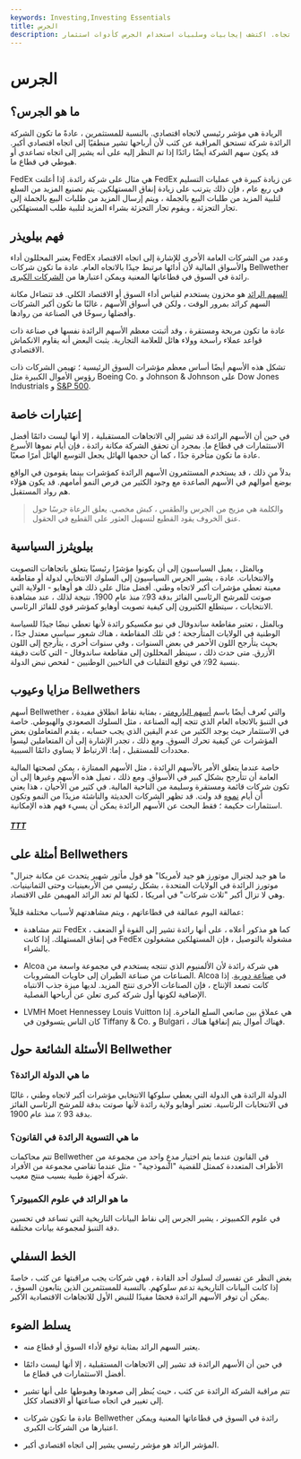 ```yaml
---
keywords: Investing,Investing Essentials
title: الجرس
description: المؤشر الرائد هو مؤشر رئيسي يشير إلى وجود اتجاه. اكتشف إيجابيات وسلبيات استخدام الجرس كأدوات استثمار.
---
```


# الجرس
## ما هو الجرس؟

الريادة هي مؤشر رئيسي لاتجاه اقتصادي. بالنسبة للمستثمرين ، عادةً ما تكون الشركة الرائدة شركة تستحق المراقبة عن كثب لأن أرباحها تشير منطقيًا إلى اتجاه اقتصادي أكبر. قد يكون سهم الشركة أيضًا رائدًا إذا تم النظر إليه على أنه يشير إلى اتجاه تصاعدي أو هبوطي في قطاع ما.

FedEx هي مثال على شركة رائدة. إذا أعلنت FedEx عن زيادة كبيرة في عمليات التسليم في ربع عام ، فإن ذلك يترتب على زيادة إنفاق المستهلكين. يتم تصنيع المزيد من السلع لتلبية المزيد من طلبات البيع بالجملة ، ويتم إرسال المزيد من طلبات البيع بالجملة إلى تجار التجزئة ، ويقوم تجار التجزئة بشراء المزيد لتلبية طلب المستهلكين.

## فهم بيلويذر

يعتبر المحللون أداء FedEx وعدد من الشركات العامة الأخرى للإشارة إلى اتجاه الاقتصاد والأسواق المالية لأن أدائها مرتبط جيدًا بالاتجاه العام. عادة ما تكون شركات Bellwether رائدة في السوق في قطاعاتها المعنية ويمكن اعتبارها من [الشركات الكبرى](/bluechip).

[السهم الرائد](/bellwether-stock) هو مخزون يستخدم لقياس أداء السوق أو الاقتصاد الكلي. قد تتضاءل مكانة السهم كرائد بمرور الوقت ، ولكن في أسواق الأسهم ، غالبًا ما تكون أكبر الشركات وأفضلها رسوخًا في الصناعة من روادها.

عادة ما تكون مربحة ومستقرة ، وقد أثبتت معظم الأسهم الرائدة نفسها في صناعة ذات قواعد عملاء راسخة وولاء هائل للعلامة التجارية. يثبت البعض أنه يقاوم الانكماش الاقتصادي.

تشكل هذه الأسهم أيضًا أساس معظم مؤشرات السوق الرئيسية ؛ تهيمن الشركات ذات رؤوس الأموال الكبيرة مثل Boeing Co. و Johnson & Johnson على Dow Jones Industrials و [S&P 500](/sp500).

## إعتبارات خاصة

في حين أن الأسهم الرائدة قد تشير إلى الاتجاهات المستقبلية ، إلا أنها ليست دائمًا أفضل الاستثمارات في قطاع ما. بمجرد أن تحقق الشركة مكانة رائدة ، فإن أيام نموها الأسرع عادة ما تكون متأخرة جدًا ، كما أن حجمها الهائل يجعل التوسع الهائل أمرًا صعبًا.

بدلاً من ذلك ، قد يستخدم المستثمرون الأسهم الرائدة كمؤشرات بينما يقومون في الواقع بوضع أموالهم في الأسهم الصاعدة مع وجود الكثير من فرص النمو أمامهم. قد يكون هؤلاء هم رواد المستقبل.

> والكلمة هي مزيج من الجرس والطقس ، كبش مخصي. يعلق الرعاة جرسًا حول عنق الخروف يقود القطيع لتسهيل العثور على القطيع في الحقول.

>

## بيلويثرز السياسية

وبالمثل ، يميل السياسيون إلى أن يكونوا مؤشرًا رئيسيًا يتعلق باتجاهات التصويت والانتخابات. عادة ، يشير الجرس السياسيون إلى السلوك الانتخابي لدولة أو مقاطعة معينة تعطي مؤشرات أكبر لاتجاه وطني. أفضل مثال على ذلك هو أوهايو - الولاية التي صوتت للمرشح الرئاسي الفائز بدقة 93٪ منذ عام 1900. نتيجة لذلك ، عند مشاهدة الانتخابات ، سيتطلع الكثيرون إلى كيفية تصويت أوهايو كمؤشر قوي للفائز الرئاسي.

وبالمثل ، تعتبر مقاطعة ساندوفال في نيو مكسيكو رائدة لأنها تعطي نبضًا جيدًا للسياسة الوطنية في الولايات المتأرجحة ؛ في تلك المقاطعة ، هناك شعور سياسي معتدل جدًا ، بحيث يتأرجح اللون الأحمر في بعض السنوات ، وفي سنوات أخرى ، يتأرجح إلى اللون الأزرق. متى حدث ذلك ، سينظر المحللون إلى مقاطعة ساندوفال - التي كانت دقيقة بنسبة 92٪ في توقع التقلبات في الناخبين الوطنيين - لفحص نبض الدولة.

## مزايا وعيوب Bellwethers

أسهم Bellwether ، والتي تُعرف أيضًا باسم [أسهم البارومتر](/barometerstock) ، بمثابة نقاط انطلاق مفيدة في التنبؤ بالاتجاه العام الذي تتجه إليه الصناعة ، مثل السلوك الصعودي والهبوطي. خاصة في الاستثمار حيث يوجد الكثير من عدم اليقين الذي يجب حسابه ، يقدم المتعاملون بعض المؤشرات عن كيفية تحرك السوق. ومع ذلك ، تجدر الإشارة إلى أن المتعاملين ليسوا محددات للمستقبل ، إما: الارتباط لا يساوي دائمًا السببية.

خاصة عندما يتعلق الأمر بالأسهم الرائدة ، مثل الأسهم الممتازة ، يمكن لصحتها المالية العامة أن تتأرجح بشكل كبير في الأسواق. ومع ذلك ، تميل هذه الأسهم وغيرها إلى أن تكون شركات قائمة ومستقرة وسليمة من الناحية المالية. في كثير من الأحيان ، هذا يعني أن أيام [نموه](/growthstock) قد ولت. قد تظهر الشركات الحديثة والناشئة مزيدًا من النمو وتكون استثمارات حكيمة ؛ فقط البحث عن الأسهم الرائدة يمكن أن يسيء فهم هذه الإمكانية.

<h5> <a href=""> TTT </a> </h5>

## أمثلة على Bellwethers

"ما هو جيد لجنرال موتورز هو جيد لأمريكا" هو قول مأثور شهير يتحدث عن مكانة جنرال موتورز الرائدة في الولايات المتحدة ، بشكل رئيسي من الأربعينيات وحتى الثمانينيات. وهي لا تزال أكبر "ثلاث شركات" في أمريكا ، لكنها لم تعد الرائد المهيمن على الاقتصاد.

عمالقة اليوم عمالقة في قطاعاتهم ، ويتم مشاهدتهم لأسباب مختلفة قليلاً:

- تتم مشاهدة FedEx ، كما هو مذكور أعلاه ، على أنها رائدة تشير إلى القوة أو الضعف في إنفاق المستهلك. إذا كانت FedEx مشغولة بالتوصيل ، فإن المستهلكين مشغولون بالشراء.

- Alcoa هي شركة رائدة لأن الألمنيوم الذي تنتجه يستخدم في مجموعة واسعة من الصناعات من صناعة الطيران إلى حاويات المشروبات. Alcoa في [صناعة دورية](/cyclical_industry). إذا كانت تصعد الإنتاج ، فإن الصناعات الأخرى تنتج المزيد. لديها ميزة جذب الانتباه الإضافية لكونها أول شركة كبرى تعلن عن أرباحها الفصلية.

- LVMH Moet Hennessey Louis Vuitton هي عملاق بين صانعي السلع الفاخرة. إذا كان الناس يتسوقون في Tiffany & Co. و Bulgari ، فهناك أموال يتم إنفاقها هناك.

## الأسئلة الشائعة حول Bellwether

### ما هي الدولة الرائدة؟

الدولة الرائدة هي الدولة التي يعطي سلوكها الانتخابي مؤشرات أكبر لاتجاه وطني ، غالبًا في الانتخابات الرئاسية. تعتبر أوهايو ولاية رائدة لأنها صوتت بدقة للمرشح الرئاسي الفائز بدقة 93 ٪ منذ عام 1900.

### ما هي التسوية الرائدة في القانون؟

تتم محاكمات Bellwether في القانون عندما يتم اختيار مدعٍ واحد من مجموعة من الأطراف المتعددة كممثل للقضية "النموذجية" - مثل عندما تقاضي مجموعة من الأفراد شركة أجهزة طبية بسبب منتج معيب.

### ما هو الرائد في علوم الكمبيوتر؟

في علوم الكمبيوتر ، يشير الجرس إلى نقاط البيانات التاريخية التي تساعد في تحسين دقة التنبؤ لمجموعة بيانات مختلفة.

## الخط السفلي

بغض النظر عن تفسيرك لسلوك أحد القادة ، فهي شركات يجب مراقبتها عن كثب ، خاصةً إذا كانت البيانات التاريخية تدعم سلوكهم. بالنسبة للمستثمرين الذين يتابعون السوق ، يمكن أن توفر الأسهم الرائدة فحصًا مفيدًا للنبض الأول للاتجاهات الاقتصادية الأكبر.

## يسلط الضوء

- يعتبر السهم الرائد بمثابة توقع لأداء السوق أو قطاع منه.

- في حين أن الأسهم الرائدة قد تشير إلى الاتجاهات المستقبلية ، إلا أنها ليست دائمًا أفضل الاستثمارات في قطاع ما.

- تتم مراقبة الشركة الرائدة عن كثب ، حيث يُنظر إلى صعودها وهبوطها على أنها تشير إلى تغيير في اتجاه صناعتها أو الاقتصاد ككل.

- عادة ما تكون شركات Bellwether رائدة في السوق في قطاعاتها المعنية ويمكن اعتبارها من الشركات الكبرى.

- المؤشر الرائد هو مؤشر رئيسي يشير إلى اتجاه اقتصادي أكبر.

